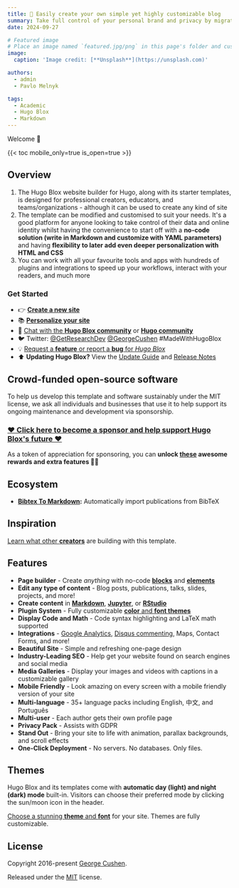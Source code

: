 ```yaml
---
title: 🎉 Easily create your own simple yet highly customizable blog
summary: Take full control of your personal brand and privacy by migrating away from the big tech platforms!
date: 2024-09-27

# Featured image
# Place an image named `featured.jpg/png` in this page's folder and customize its options here.
image:
  caption: 'Image credit: [**Unsplash**](https://unsplash.com)'

authors:
  - admin
  - Pavlo Melnyk

tags:
  - Academic
  - Hugo Blox
  - Markdown
---
```


Welcome 👋

{{< toc mobile_only=true is_open=true >}}

## Overview

1. The Hugo Blox website builder for Hugo, along with its starter templates, is designed for professional creators, educators, and teams/organizations - although it can be used to create any kind of site
2. The template can be modified and customised to suit your needs. It's a good platform for anyone looking to take control of their data and online identity whilst having the convenience to start off with a **no-code solution (write in Markdown and customize with YAML parameters)** and having **flexibility to later add even deeper personalization with HTML and CSS**
3. You can work with all your favourite tools and apps with hundreds of plugins and integrations to speed up your workflows, interact with your readers, and much more

[//]: # ([![The template is mobile first with a responsive design to ensure that your site looks stunning on every device.]&#40;https://raw.githubusercontent.com/wowchemy/wowchemy-hugo-modules/main/starters/academic/preview.png&#41;]&#40;https://hugoblox.com&#41;)

### Get Started

- 👉 [**Create a new site**](https://hugoblox.com/templates/)
- 📚 [**Personalize your site**](https://docs.hugoblox.com/)
- 💬 [Chat with the **Hugo Blox community**](https://discord.gg/z8wNYzb) or [**Hugo community**](https://discourse.gohugo.io)
- 🐦 Twitter: [@GetResearchDev](https://twitter.com/GetResearchDev) [@GeorgeCushen](https://twitter.com/GeorgeCushen) #MadeWithHugoBlox
- 💡 [Request a **feature** or report a **bug** for _Hugo Blox_](https://github.com/HugoBlox/hugo-blox-builder/issues)
- ⬆️ **Updating Hugo Blox?** View the [Update Guide](https://docs.hugoblox.com/reference/update/) and [Release Notes](https://github.com/HugoBlox/hugo-blox-builder/releases)

## Crowd-funded open-source software

To help us develop this template and software sustainably under the MIT license, we ask all individuals and businesses that use it to help support its ongoing maintenance and development via sponsorship.

### [❤️ Click here to become a sponsor and help support Hugo Blox's future ❤️](https://hugoblox.com/sponsor/)

As a token of appreciation for sponsoring, you can **unlock [these](https://hugoblox.com/sponsor/) awesome rewards and extra features 🦄✨**

## Ecosystem

- **[Bibtex To Markdown](https://github.com/GetRD/academic-file-converter):** Automatically import publications from BibTeX

## Inspiration

[Learn what other **creators**](https://hugoblox.com/creators/) are building with this template.

## Features

- **Page builder** - Create _anything_ with no-code [**blocks**](https://hugoblox.com/blocks/) and [**elements**](https://docs.hugoblox.com/reference/markdown/)
- **Edit any type of content** - Blog posts, publications, talks, slides, projects, and more!
- **Create content** in [**Markdown**](https://docs.hugoblox.com/reference/markdown/), [**Jupyter**](https://docs.hugoblox.com/getting-started/cms/), or [**RStudio**](https://docs.hugoblox.com/getting-started/cms/)
- **Plugin System** - Fully customizable [**color** and **font themes**](https://docs.hugoblox.com/getting-started/customize/)
- **Display Code and Math** - Code syntax highlighting and LaTeX math supported
- **Integrations** - [Google Analytics](https://analytics.google.com), [Disqus commenting](https://disqus.com), Maps, Contact Forms, and more!
- **Beautiful Site** - Simple and refreshing one-page design
- **Industry-Leading SEO** - Help get your website found on search engines and social media
- **Media Galleries** - Display your images and videos with captions in a customizable gallery
- **Mobile Friendly** - Look amazing on every screen with a mobile friendly version of your site
- **Multi-language** - 35+ language packs including English, 中文, and Português
- **Multi-user** - Each author gets their own profile page
- **Privacy Pack** - Assists with GDPR
- **Stand Out** - Bring your site to life with animation, parallax backgrounds, and scroll effects
- **One-Click Deployment** - No servers. No databases. Only files.

## Themes

Hugo Blox and its templates come with **automatic day (light) and night (dark) mode** built-in. Visitors can choose their preferred mode by clicking the sun/moon icon in the header.

[Choose a stunning **theme** and **font**](https://docs.hugoblox.com/getting-started/customize/) for your site. Themes are fully customizable.

## License

Copyright 2016-present [George Cushen](https://georgecushen.com).

Released under the [MIT](https://github.com/HugoBlox/hugo-blox-builder/blob/main/LICENSE.md) license.
